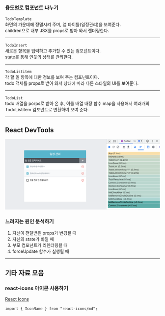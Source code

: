 ### 용도별로 컴포넌트 나누기

`TodoTemplate`<br>
화면의 가운데에 정멸시켜 주며, 앱 타이틀(일정관리)을 보여준다. <br>
children으로 내부 JSX를 props로 받아 와서 렌더링한다.

---

`TodoInsert`<br>
새로운 항목을 입력하고 추가할 수 있는 컴포넌트이다.<br>
state를 통해 인풋의 상태를 관리한다.

---

`TodoListitem`<br>
각 할 일 항목에 대한 정보를 보여 주는 컴포넌트이다.<br>
todo 객체를 props로 받아 와서 상태에 따라 다른 스타일의 UI를 보여준다.

---

`TodoList`<br>
todo 배열을 porps로 받아 온 후, 이를 배열 내장 함수 map을 사용해서 여러개의<br>
TodoListitem 컴포넌트로 변환하여 보여 준다.

---

## React DevTools

![React DevTools](./React-DevTools.png)

### 느려지는 원인 분석하기

1. 자신이 전달받은 props가 변경될 때
2. 자신의 state가 바뀔 때
3. 부모 컴포넌트가 리렌더링될 때
4. forceUpdate 함수가 실행될 때

---

## 기타 자료 모음

### react-icons 아이콘 사용하기

[React Icons](https://react-icons.github.io/react-icons/icons?name=md)

```
import { IconName } from "react-icons/md";
```

